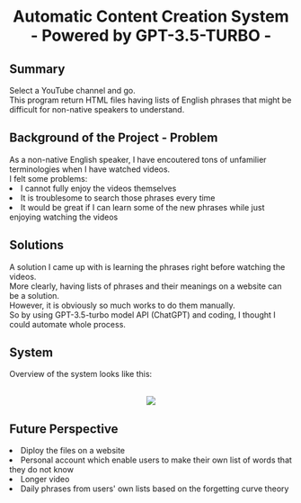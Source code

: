 <h1 align="center">Automatic Content Creation System</br>- Powered by GPT-3.5-TURBO -</h1>


<h2>Summary</h2>
Select a YouTube channel and go.<br>
This program return HTML files having lists of English phrases that might be difficult for non-native speakers to understand.<br>

<h2>Background of the Project - Problem</h2>
As a non-native English speaker, I have encoutered tons of unfamilier terminologies when I have watched videos.<br>
I felt some problems:
<li>I cannot fully enjoy the videos themselves</li>
<li>It is troublesome to search those phrases every time</li>
<li>It would be great if I can learn some of the new phrases while just enjoying watching the videos</li>

<h2>Solutions</h2>
A solution I came up with is learning the phrases right before watching the videos.</br>
More clearly, having lists of phrases and their meanings on a website can be a solution.</br>
However, it is obviously so much works to do them manually.</br>
So by using GPT-3.5-turbo model API (ChatGPT) and coding, I thought I could automate whole process.</br>

<h2>System</h2>
Overview of the system looks like this: </br>
<br>
<p align="center">
  <img src="https://user-images.githubusercontent.com/108311122/228447455-2c88df70-8fe3-4d60-b8e8-9cc4e99b82dd.png" />
</p>

<h2>Future Perspective</h2>
<li>Diploy the files on a website</li>
<li>Personal account which enable users to make their own list of words that they do not know</li>
<li>Longer video</li>
<li>Daily phrases from users' own lists based on the forgetting curve theory</li>


